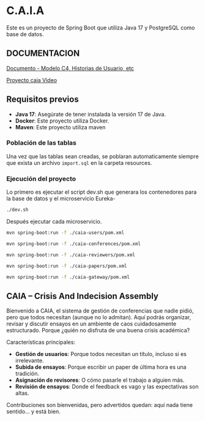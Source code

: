 # C.A.I.A

Este es un proyecto de Spring Boot que utiliza Java 17 y PostgreSQL como base de datos.

## DOCUMENTACION

[Documento - Modelo C4, Historias de Usuario, etc](https://docs.google.com/document/d/1Ym52ATUNFAdyoGR-uNvlG5cYERNC8vxW/edit)

[Proyecto caia Video](https://drive.google.com/file/d/1kec3rqCJoFHEVblruzpj0E_ewy3MET1Z/view)

## Requisitos previos

- **Java 17**: Asegúrate de tener instalada la versión 17 de Java.
- **Docker**: Este proyecto utiliza Docker.
- **Maven**: Este proyecto utiliza maven

### Población de las tablas

Una vez que las tablas sean creadas, se poblaran automaticamente siempre que exista un archivo `import.sql` en la carpeta resources.

### Ejecución del proyecto

Lo primero es ejecutar el script dev.sh que generara los contenedores para la base de datos y el microservicio Eureka-

```bash
./dev.sh
```

Después ejecutar cada microservicio.

```bash
mvn spring-boot:run -f ./caia-users/pom.xml

mvn spring-boot:run -f ./caia-conferences/pom.xml

mvn spring-boot:run -f ./caia-reviewers/pom.xml

mvn spring-boot:run -f ./caia-papers/pom.xml

mvn spring-boot:run -f ./caia-gateway/pom.xml
```

## CAIA – Crisis And Indecision Assembly

Bienvenido a CAIA, el sistema de gestión de conferencias que nadie pidió, pero que todos necesitan (aunque no lo admitan). Aquí podrás organizar, revisar y discutir ensayos en un ambiente de caos cuidadosamente estructurado. Porque ¿quién no disfruta de una buena crisis académica?

Características principales:

- **Gestión de usuarios**: Porque todos necesitan un título, incluso si es irrelevante.
- **Subida de ensayos**: Porque escribir un paper de última hora es una tradición.
- **Asignación de revisores**: O cómo pasarle el trabajo a alguien más.
- **Revisión de ensayos**: Donde el feedback es vago y las expectativas son altas.

Contribuciones son bienvenidas, pero advertidos quedan: aquí nada tiene sentido… y está bien.
